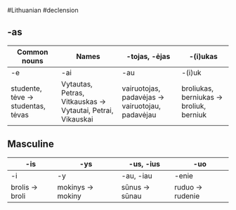 #Lithuanian #declension 

## -as

| Common nouns | Names | -tojas, -ėjas | -(i)ukas |
| ---- | ---- | ---- | ---- |
| -e | -ai | -au | -(i)uk |
| studente, tėve -> studentas, tėvas | Vytautas, Petras, Vitkauskas -> Vytautai, Petrai, Vikauskai | vairuotojas, padavėjas -> vairuotojau, padavėjau | broliukas, berniukas -> broliuk, berniuk |

## Masculine

| -is | -ys | -us, -ius | -uo |
| ---- | ---- | ---- | ---- |
| -i | -y | -au, -iau | -enie |
| brolis -> broli | mokinys -> mokiny | sūnus -> sūnau | ruduo -> rudenie |
